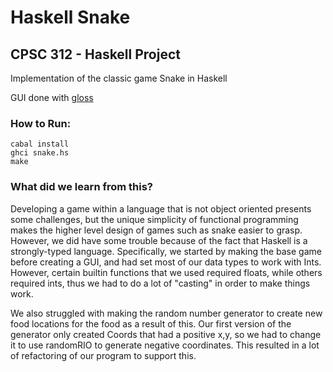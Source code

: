 # Haskell Snake
## CPSC 312 - Haskell Project
Implementation of the classic game Snake in Haskell


GUI done with [gloss](https://hackage.haskell.org/package/gloss)

### How to Run:
```console
cabal install
ghci snake.hs
make
```
### What did we learn from this?
Developing a game within a language that is not object oriented presents some challenges, 
but the unique simplicity of functional programming makes the higher level design of games 
such as snake easier to grasp. However, we did have some trouble because of the fact that 
Haskell is a strongly-typed language. Specifically, we started by making the base game 
before creating a GUI, and had set most of our data types to work with Ints. However, 
certain builtin functions that we used required floats, while others required ints, 
thus we had to do a lot of "casting" in order to make things work. 

We also struggled 
with making the random number generator to create new food locations for the food as a 
result of this. Our first version of the generator only created Coords that had a positive 
x,y, so we had to change it to use randomRIO to generate negative coordinates. This 
resulted in a lot of refactoring of our program to support this.
